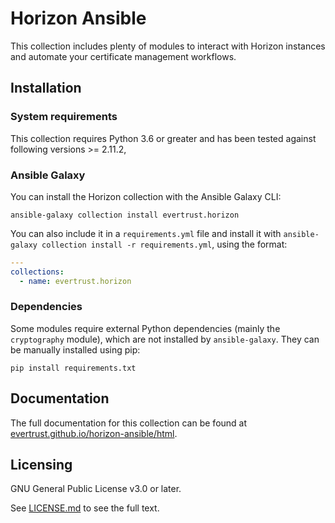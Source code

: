 # Horizon Ansible

This collection includes plenty of modules to interact with Horizon instances and automate your certificate management workflows.

## Installation

### System requirements

This collection requires Python 3.6 or greater and has been tested against following versions >= 2.11.2,

### Ansible Galaxy
You can install the Horizon collection with the Ansible Galaxy CLI:

    ansible-galaxy collection install evertrust.horizon

You can also include it in a `requirements.yml` file and install it with `ansible-galaxy collection install -r requirements.yml`, using the format:

```yaml
---
collections:
  - name: evertrust.horizon
```

### Dependencies

Some modules require external Python dependencies (mainly the `cryptography` module), which are not installed by `ansible-galaxy`. They can be manually installed using pip:

    pip install requirements.txt


## Documentation

The full documentation for this collection can be found at [evertrust.github.io/horizon-ansible/html](https://evertrust.github.io/horizon-ansible/html/).

## Licensing

GNU General Public License v3.0 or later.

See [LICENSE.md](LICENSE.md) to see the full text.
